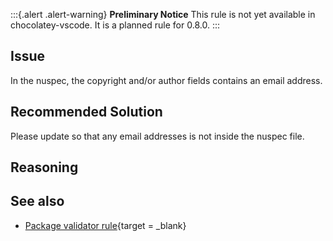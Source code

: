 ﻿---
Title: Nuspec contains email address
Description: One of the fields contains an email address.
Category: Requirement
---

:::{.alert .alert-warning}
**Preliminary Notice**
This rule is not yet available in chocolatey-vscode.
It is a planned rule for 0.8.0.
:::

## Issue

In the nuspec, the copyright and/or author fields contains an email address.

## Recommended Solution

Please update so that any email addresses is not inside the nuspec file.

## Reasoning

## See also

- [Package validator rule](https://github.com/chocolatey/package-validator/wiki/NuspecDoesNotContainEmail){target = _blank}
